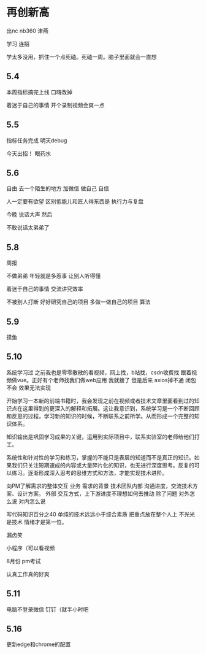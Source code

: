<!--
 * @Author: dhj 17613071153@163.com
 * @Date: 2023-05-04 09:03:11
 * @LastEditors: dhj 17613071153@163.com
 * @LastEditTime: 2023-05-16 10:30:05
 * @FilePath: \最近的项目\实验项目\docs\Life\May.md
 * @Description: 这是默认设置,请设置`customMade`, 打开koroFileHeader查看配置 进行设置: https://github.com/OBKoro1/koro1FileHeader/wiki/%E9%85%8D%E7%BD%AE
-->

# 再创新高

出nc nb360 津燕

学习 连招 

学太多没用，抓住一个点死磕。死磕一周。脑子里面就会一直想    

## 5.4

本周指标搞完上线 口嗨改掉

着迷于自己的事情 开个录制视频会爽一点

## 5.5 

指标任务完成 明天debug

今天出招！ 眼药水

## 5.6 

自由 去一个陌生的地方 加微信 做自己 自信

人一定要有欲望 区别低能儿和匠人得东西是 执行力与复盘

今晚 说话大声 然后

不敢说话太弟弟了

## 5.8

周报

不做弟弟 年轻就是多惹事 让别人听得懂 

着迷于自己的事情 交流讲究效率 

不被别人打断 好好研究自己的项目 多做一做自己的项目 算法

## 5.9
摸鱼

## 5.10

系统学习过 之前我也是零零散散的看视频，网上找，b站找，csdn收费找 跟着视频做vue。正好有个老师找我们做web应用 我就接了 但是后来 axios掉不通 闭包不会 效果无法实现 

开始学习一本新的前端书籍时，我会发现之前在视频或者技术文章里面看到过的知识点在这里得到的更深入的解释和拓展。这让我意识到，系统学习是一个不断回顾和反思的过程，学习新的知识的时候，不断联系之前所学。从而形成一个完整的知识体系。

知识输出是巩固学习成果的关键，运用到实际项目中，联系实验室的老师给他们打工。

系统性和针对性的学习和练习，掌握的不能只是表层的知道而不是真正的知识。如果我们只关注短期速成的内容或大量碎片化的知识，也无进行深度思考。反复的可以练习。逐渐形成深入思考的思维方式和方法，才能实现技术进阶。

向PM了解需求的整体交互
业务 需求的背景
技术团队内部 沟通进度，交流技术方案、设计方案。
外部 交互方式，上下游进度不理想如何去推动
除了问题 对外怎么说 对内怎么说

写代码知识百分之40 单纯的技术远远小于综合素质
把重点放在整个人上 不光光是技术 情绪才是第一位。

漏齿笑

小程序（可以看视频 

8月份 pm考试

认真工作真的好爽

## 5.11

电脑不登录微信 钉钉（就半小时吧

## 5.16

更新edge和chrome的配置

